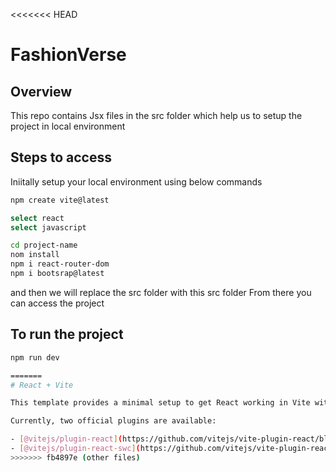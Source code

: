 <<<<<<< HEAD
# FashionVerse

## Overview
This repo contains Jsx files in the src folder which help us to setup the project in local environment

## Steps to access
Iniitally setup your local environment using below commands

```bash
npm create vite@latest

select react
select javascript

cd project-name
nom install
npm i react-router-dom
npm i bootsrap@latest
```
and then we will replace the src folder with this src folder
From there you can access the project

## To run the project

```bash
npm run dev

=======
# React + Vite

This template provides a minimal setup to get React working in Vite with HMR and some ESLint rules.

Currently, two official plugins are available:

- [@vitejs/plugin-react](https://github.com/vitejs/vite-plugin-react/blob/main/packages/plugin-react/README.md) uses [Babel](https://babeljs.io/) for Fast Refresh
- [@vitejs/plugin-react-swc](https://github.com/vitejs/vite-plugin-react-swc) uses [SWC](https://swc.rs/) for Fast Refresh
>>>>>>> fb4897e (other files)
